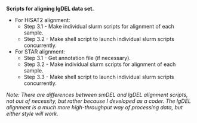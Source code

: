 **Scripts for aligning lgDEL data set.**
- For HISAT2 alignment:
  * Step 3.1 - Make individual slurm scripts for alignment of each sample.
  * Step 3.2 - Make shell script to launch individual slurm scripts concurrently.
- For STAR alignment:
  * Step 3.1 - Get annotation file (if necessary).
  * Step 3.2 - Make individual slurm scripts for alignment of each sample.
  * Step 3.3 - Make shell script to launch individual slurm scripts concurrently.

*Note: There are differences between smDEL and lgDEL alignment scripts, not out of necessity, but rather because I developed as a coder. The lgDEL alignment is a much more high-throughput way of processing data, but either style will work.*
